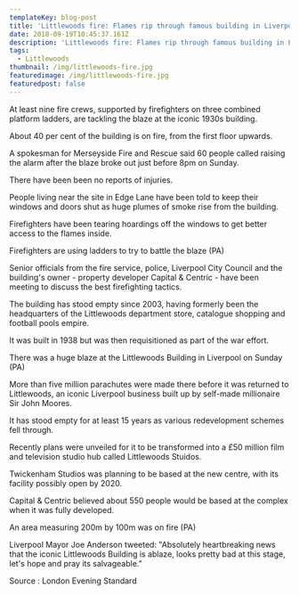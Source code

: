 ```yaml
---
templateKey: blog-post
title: 'Littlewoods fire: Flames rip through famous building in Liverpool '
date: 2018-09-19T10:45:37.161Z
description: 'Littlewoods fire: Flames rip through famous building in Liverpool '
tags:
  - Littlewoods
thumbnail: /img/littlewoods-fire.jpg
featuredimage: /img/littlewoods-fire.jpg
featuredpost: false
---
```

At least nine fire crews, supported by firefighters on three combined platform ladders, are tackling the blaze at the iconic 1930s building.

About 40 per cent of the building is on fire, from the first floor upwards.

A spokesman for Merseyside Fire and Rescue said 60 people called raising the alarm after the blaze broke out just before 8pm on Sunday.

There have been been no reports of injuries.

People living near the site in Edge Lane have been told to keep their windows and doors shut as huge plumes of smoke rise from the building.

Firefighters have been tearing hoardings off the windows to get better access to the flames inside.

Firefighters are using ladders to try to battle the blaze (PA) 

Senior officials from the fire service, police, Liverpool City Council and the building's owner - property developer Capital & Centric - have been meeting to discuss the best firefighting tactics.

The building has stood empty since 2003, having formerly been the headquarters of the Littlewoods department store, catalogue shopping and football pools empire.

It was built in 1938 but was then requisitioned as part of the war effort.

There was a huge blaze at the Littlewoods Building in Liverpool on Sunday (PA) 

More than five million parachutes were made there before it was returned to Littlewoods, an iconic Liverpool business built up by self-made millionaire Sir John Moores.

It has stood empty for at least 15 years as various redevelopment schemes fell through.

Recently plans were unveiled for it to be transformed into a £50 million film and television studio hub called Littlewoods Stuidos.

Twickenham Studios was planning to be based at the new centre, with its facility possibly open by 2020.

Capital & Centric believed about 550 people would be based at the complex when it was fully developed.

An area measuring 200m by 100m was on fire (PA) 

Liverpool Mayor Joe Anderson tweeted: "Absolutely heartbreaking news that the iconic Littlewoods Building is ablaze, looks pretty bad at this stage, let's hope and pray its salvageable."

Source : London Evening Standard
